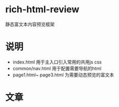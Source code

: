 # rich-html-review
静态富文本内容预览框架
# 说明
- index.html 用于主入口引入常用的共用js css
- common/nav.html 用于配置需要导航的html
- page1.html~ page3.html 为需要动态预览的富文本

# 文章
